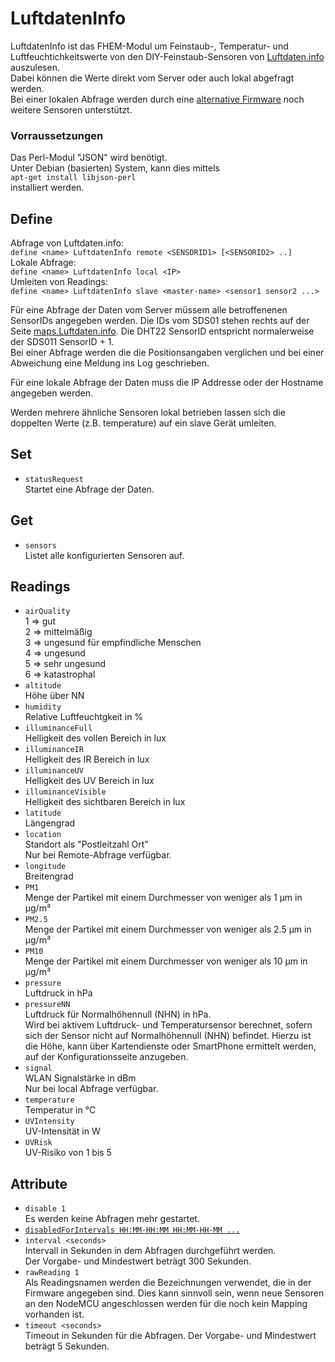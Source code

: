 <span id="LuftdatenInfo"></span>
# LuftdatenInfo
  LuftdatenInfo ist das FHEM-Modul um Feinstaub-, Temperatur- und Luftfeuchtichkeitswerte von den DIY-Feinstaub-Sensoren von [Luftdaten.info](Luftdaten.info) auszulesen.  
  Dabei können die Werte direkt vom Server oder auch lokal abgefragt werden.  
  Bei einer lokalen Abfrage werden durch eine [alternative Firmware](https://forum.fhem.de/index.php/topic,73879) noch weitere Sensoren unterstützt.  

### Vorraussetzungen
  Das Perl-Modul "JSON" wird benötigt.  
  Unter Debian (basierten) System, kann dies mittels  
  `apt-get install libjson-perl`  
  installiert werden.

<span id="LuftdatenInfodefine"></span>
## Define
  Abfrage von Luftdaten.info:  
  `define <name> LuftdatenInfo remote <SENSORID1> [<SENSORID2> ..]`  
  Lokale Abfrage:  
  `define <name> LuftdatenInfo local <IP>`  
  Umleiten von Readings:  
  `define <name> LuftdatenInfo slave <master-name> <sensor1 sensor2 ...>`

  Für eine Abfrage der Daten vom Server müssem alle betroffenenen SensorIDs angegeben werden. Die IDs vom SDS01 stehen rechts auf der Seite [maps.Luftdaten.info](maps.Luftdaten.info). Die DHT22 SensorID entspricht normalerweise der SDS011 SensorID + 1.  
  Bei einer Abfrage werden die die Positionsangaben verglichen und bei einer Abweichung eine Meldung ins Log geschrieben.  

  Für eine lokale Abfrage der Daten muss die IP Addresse oder der Hostname angegeben werden.

  Werden mehrere ähnliche Sensoren lokal betrieben lassen sich die doppelten Werte (z.B. temperature) auf ein slave Gerät umleiten.

<span id="LuftdatenInfoset"></span>
## Set
  - `statusRequest`  
    Startet eine Abfrage der Daten.

<span id="LuftdatenInfoget"></span>
## Get
  - `sensors`  
    Listet alle konfigurierten Sensoren auf.

<span id="LuftdatenInforeadings"></span>
## Readings
  - `airQuality`  
    1 =\> gut  
    2 =\> mittelmäßig  
    3 =\> ungesund für empfindliche Menschen  
    4 =\> ungesund  
    5 =\> sehr ungesund  
    6 =\> katastrophal  
  - `altitude`  
    Höhe über NN
  - `humidity`  
    Relative Luftfeuchtgkeit in %
  - `illuminanceFull`  
    Helligkeit des vollen Bereich in lux
  - `illuminanceIR`  
    Helligkeit des IR Bereich in lux
  - `illuminanceUV`  
    Helligkeit des UV Bereich in lux
  - `illuminanceVisible`  
    Helligkeit des sichtbaren Bereich in lux
  - `latitude`  
    Längengrad
  - `location`  
    Standort als "Postleitzahl Ort"  
    Nur bei Remote-Abfrage verfügbar.
  - `longitude`  
    Breitengrad
  - `PM1`  
    Menge der Partikel mit einem Durchmesser von weniger als 1 µm in µg/m³
  - `PM2.5`  
    Menge der Partikel mit einem Durchmesser von weniger als 2.5 µm in µg/m³
  - `PM10`  
    Menge der Partikel mit einem Durchmesser von weniger als 10 µm in µg/m³
  - `pressure`  
    Luftdruck in hPa
  - `pressureNN`  
    Luftdruck für Normalhöhennull (NHN) in hPa.  
    Wird bei aktivem Luftdruck- und Temperatursensor berechnet, sofern sich der Sensor nicht auf Normalhöhennull (NHN) befindet. Hierzu ist die Höhe, kann über Kartendienste oder SmartPhone ermittelt werden, auf der Konfigurationsseite anzugeben.
  - `signal`  
    WLAN Signalstärke in dBm  
    Nur bei local Abfrage verfügbar.
  - `temperature`  
    Temperatur in °C
  - `UVIntensity`  
    UV-Intensität in W
  - `UVRisk`  
    UV-Risiko von 1 bis 5

<span id="LuftdatenInfoattr"></span>
## Attribute
  - `disable 1`  
    Es werden keine Abfragen mehr gestartet.
  - [`disabledForIntervals HH:MM-HH:MM HH:MM-HH-MM ...`](#disabledForIntervals)
  - `interval <seconds>`  
    Intervall in Sekunden in dem Abfragen durchgeführt werden.  
    Der Vorgabe- und Mindestwert beträgt 300 Sekunden.
  - `rawReading 1`  
    Als Readingsnamen werden die Bezeichnungen verwendet, die in der Firmware angegeben sind. Dies kann sinnvoll sein, wenn neue Sensoren an den NodeMCU angeschlossen werden für die noch kein Mapping vorhanden ist.
  - `timeout <seconds>`  
    Timeout in Sekunden für die Abfragen.
    Der Vorgabe- und Mindestwert beträgt 5 Sekunden.
